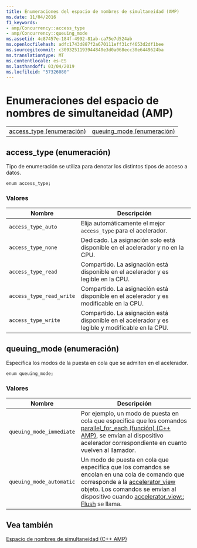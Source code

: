 ```yaml
---
title: Enumeraciones del espacio de nombres de simultaneidad (AMP)
ms.date: 11/04/2016
f1_keywords:
- amp/Concurrency::access_type
- amp/Concurrency::queuing_mode
ms.assetid: 4c87457e-184f-4992-81ab-ca75e7d524ab
ms.openlocfilehash: adfc1743d887f2a670111eff31cf4653d2df1bee
ms.sourcegitcommit: c3093251193944840e3d0a068ecc30e6449624ba
ms.translationtype: MT
ms.contentlocale: es-ES
ms.lasthandoff: 03/04/2019
ms.locfileid: "57326080"
---
```

# <a name="concurrency-namespace-enums-amp"></a>Enumeraciones del espacio de nombres de simultaneidad (AMP)

|||
|-|-|
|[access_type (enumeración)](#access_type)|[queuing_mode (enumeración)](#queuing_mode)|

##  <a name="access_type"></a>  access_type (enumeración)

Tipo de enumeración se utiliza para denotar los distintos tipos de acceso a datos.

```
enum access_type;
```

### <a name="values"></a>Valores

|Nombre|Descripción|
|----------|-----------------|
|`access_type_auto`|Elija automáticamente el mejor `access_type` para el acelerador.|
|`access_type_none`|Dedicado. La asignación solo está disponible en el acelerador y no en la CPU.|
|`access_type_read`|Compartido. La asignación está disponible en el acelerador y es legible en la CPU.|
|`access_type_read_write`|Compartido. La asignación está disponible en el acelerador y es modificable en la CPU.|
|`access_type_write`|Compartido. La asignación está disponible en el acelerador y es legible y modificable en la CPU.|

##  <a name="queuing_mode"></a>  queuing_mode (enumeración)

Especifica los modos de la puesta en cola que se admiten en el acelerador.

```
enum queuing_mode;
```

### <a name="values"></a>Valores

|Nombre|Descripción|
|----------|-----------------|
|`queuing_mode_immediate`|Por ejemplo, un modo de puesta en cola que especifica que los comandos [parallel_for_each (función) (C++ AMP)](concurrency-namespace-functions-amp.md#parallel_for_each), se envían al dispositivo acelerador correspondiente en cuanto vuelven al llamador.|
|`queuing_mode_automatic`|Un modo de puesta en cola que especifica que los comandos se encolan en una cola de comando que corresponde a la [accelerator_view](accelerator-view-class.md) objeto. Los comandos se envían al dispositivo cuando [accelerator_view:: Flush](accelerator-view-class.md#flush) se llama.|

## <a name="see-also"></a>Vea también

[Espacio de nombres de simultaneidad (C++ AMP)](concurrency-namespace-cpp-amp.md)
